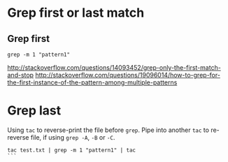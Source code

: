 # Grep first or last match

## Grep first
```
grep -m 1 "pattern1"

```

http://stackoverflow.com/questions/14093452/grep-only-the-first-match-and-stop
http://stackoverflow.com/questions/19096014/how-to-grep-for-the-first-instance-of-the-pattern-among-multiple-patterns

# Grep last
Using `tac` to reverse-print the file before `grep`. Pipe into another `tac` to re-reverse file, if using `grep -A`, `-B` or `-C`.

```
tac test.txt | grep -m 1 "pattern1" | tac
``̀


